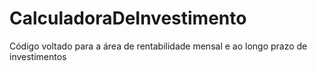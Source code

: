 # CalculadoraDeInvestimento
Código voltado para a área de rentabilidade mensal  e ao longo prazo de investimentos
